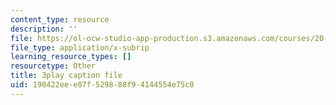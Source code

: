 ```yaml
---
content_type: resource
description: ''
file: https://ol-ocw-studio-app-production.s3.amazonaws.com/courses/20-219-becoming-the-next-bill-nye-writing-and-hosting-the-educational-show-january-iap-2015/190422eee07f529888f94144554e75c0_es4aS15Y_Ck.vtt
file_type: application/x-subrip
learning_resource_types: []
resourcetype: Other
title: 3play caption file
uid: 190422ee-e07f-5298-88f9-4144554e75c0
---
```

